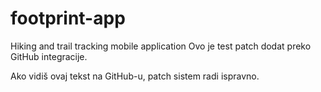 # footprint-app
Hiking and trail tracking mobile application
Ovo je test patch dodat preko GitHub integracije.

Ako vidiš ovaj tekst na GitHub-u, patch sistem radi ispravno.


